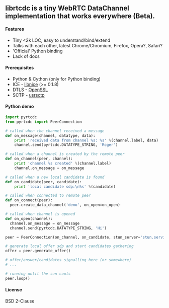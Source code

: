 ## librtcdc is a tiny WebRTC DataChannel implementation that works everywhere (Beta).

#### Features

* Tiny <2k LOC, easy to understand/bind/extend
* Talks with each other, latest Chrome/Chromium, Firefox, Opera?, Safari?
* 'Official' Python binding
* Lack of docs

#### Prerequisites

* Python & Cython (only for Python binding)
* ICE - [libnice](http://nice.freedesktop.org/wiki/) (>= 0.1.8)
* DTLS - [OpenSSL](https://www.openssl.org/)
* SCTP - [usrsctp](https://sctp-refimpl.googlecode.com/svn/trunk/KERN/usrsctp/)

#### Python demo

```python
import pyrtcdc
from pyrtcdc import PeerConnection

# called when the channel received a message
def on_message(channel, datatype, data):
    print 'received data from channel %s: %s' %(channel.label, data)
    channel.send(pyrtcdc.DATATYPE_STRING, 'Roger')

# called when a channel is created by the remote peer
def on_channel(peer, channel):
    print 'channel %s created' %(channel.label)
    channel.on_message = on_message

# called when a new local candidate is found
def on_candidate(peer, candidate):
    print 'local candidate sdp:\n%s' %(candidate)

# called when connected to remote peer
def on_connect(peer):
  peer.create_data_channel('demo', on_open=on_open)

# called when channel is opened
def on_open(channel):
  channel.on_message = on_message
  channel.send(pyrtcdc.DATATYPE_STRING, 'Hi')

peer = PeerConnection(on_channel, on_candidate, stun_server='stun.services.mozilla.com')

# generate local offer sdp and start candidates gathering
offer = peer.generate_offer()

# offer/answer/candidates signalling here (or somewhere)
# ...

# running until the sun cools
peer.loop()
```

#### License

BSD 2-Clause

